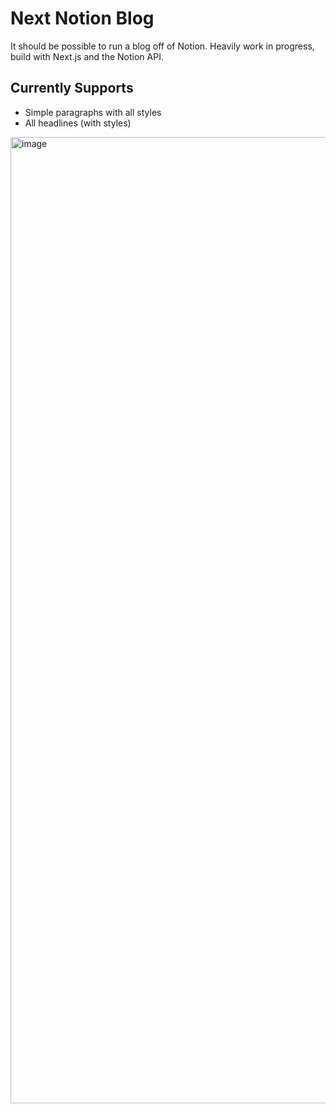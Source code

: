 # Next Notion Blog

It should be possible to run a blog off of Notion. Heavily work in progress, build with Next.js and the Notion API.

## Currently Supports
- Simple paragraphs with all styles
- All headlines (with styles)
<img width="1546" alt="image" src="https://user-images.githubusercontent.com/3950661/214722325-cece943f-9355-4873-94ac-6d32ea7bca7a.png">
